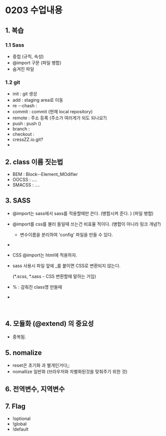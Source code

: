 # 0203 수업내용

## 1. 복습

### 1.1 Sass

- 중첩 (규칙, 속성)
- @import 구문 (파일 병합)
- 숨겨진 파일 

### 1.2 git

- init  : git 생성
- add : staging area로 이동
- re --chash : 
- commit : commit (현재 local repository)
- remote : 주소 등록 (주소가 여러게가 되도 되나요?)
- push : push ()
- branch :
- checkout : 
- cressZZ.io.git?
- ​

## 2. class 이름 짓는법

- BEM : Block--Element_MOdifier
- OOCSS : ....
- SMACSS : ....



## 3. SASS

- @import는 sass에서 sass를 적용할때만 쓴다. (병합시켜 준다. ) (파일 병합)

- @import를 css를 불러 들일때 쓰는건 비효율 적이다. (병합이 아니라 링크 개념?)

  - 변수이름을 분리하여 'config' 파일을 만들 수 있다. 

- ​

- CSS @import는 html에 적용하자. 

- sass 사용시 파일 앞에 _를 붙이면 CSS로 변환되지 않는다.

  (*.scss, *.sass - CSS 변환할때 말하는 거임)

- % : 감춰진 class명 만들때

- ​

  ​



## 4. 모듈화 (@extend) 의 중요성

- 중복됨.



## 5. nomalize

- reset은 초기화 과 별개인거다;;
- nomallize 일반화 (브라우저와 차별화된것을 맞춰주기 위한 것)



## 6. 전역변수, 지역변수





## 7. Flag

- !optional
- !global
- !default

